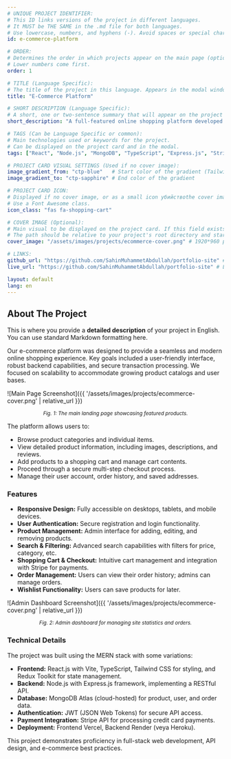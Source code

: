 ```yaml
---
# UNIQUE PROJECT IDENTIFIER: 
# This ID links versions of the project in different languages.
# It MUST be THE SAME in the .md file for both languages.
# Use lowercase, numbers, and hyphens (-). Avoid spaces or special characters.
id: e-commerce-platform 

# ORDER:
# Determines the order in which projects appear on the main page (optional).
# Lower numbers come first.
order: 1

# TITLE (Language Specific):
# The title of the project in this language. Appears in the modal window and project card.
title: "E-Commerce Platform"

# SHORT DESCRIPTION (Language Specific):
# A short, one or two-sentence summary that will appear on the project card.
short_description: "A full-featured online shopping platform developed with modern React and Node.js technologies, offering a seamless user experience."

# TAGS (Can be Language Specific or common):
# Main technologies used or keywords for the project.
# Can be displayed on the project card and in the modal.
tags: ["React", "Node.js", "MongoDB", "TypeScript", "Express.js", "Stripe"]

# PROJECT CARD VISUAL SETTINGS (Used if no cover image):
image_gradient_from: "ctp-blue"   # Start color of the gradient (Tailwind color class)
image_gradient_to: "ctp-sapphire" # End color of the gradient

# PROJECT CARD ICON:
# Displayed if no cover image, or as a small icon убийствоthe cover image.
# Use a Font Awesome class.
icon_class: "fas fa-shopping-cart"

# COVER IMAGE (Optional):
# Main visual to be displayed on the project card. If this field exists, image_gradient_* fields are not used.
# The path should be relative to your project's root directory and start with /.
cover_image: "/assets/images/projects/ecommerce-cover.png" # 1920*960 pixel

# LINKS:
github_url: "https://github.com/SahinMuhammetAbdullah/portfolio-site" # GitHub repository of the project (if any)
live_url: "https://github.com/SahinMuhammetAbdullah/portfolio-site" # Live demo address of the project (if any) - Uncomment if you have one

layout: default
lang: en
---
```


## About The Project

This is where you provide a **detailed description** of your project in English. You can use standard Markdown formatting here.

Our e-commerce platform was designed to provide a seamless and modern online shopping experience. Key goals included a user-friendly interface, robust backend capabilities, and secure transaction processing. We focused on scalability to accommodate growing product catalogs and user bases.

![Main Page Screenshot]({{ '/assets/images/projects/ecommerce-cover.png' | relative_url }})
*<center><small>Fig. 1: The main landing page showcasing featured products.</small></center>*

The platform allows users to:
- Browse product categories and individual items.
- View detailed product information, including images, descriptions, and reviews.
- Add products to a shopping cart and manage cart contents.
- Proceed through a secure multi-step checkout process.
- Manage their user account, order history, and saved addresses.

### Features

*   **Responsive Design:** Fully accessible on desktops, tablets, and mobile devices.
*   **User Authentication:** Secure registration and login functionality.
*   **Product Management:** Admin interface for adding, editing, and removing products.
*   **Search & Filtering:** Advanced search capabilities with filters for price, category, etc.
*   **Shopping Cart & Checkout:** Intuitive cart management and integration with Stripe for payments.
*   **Order Management:** Users can view their order history; admins can manage orders.
*   **Wishlist Functionality:** Users can save products for later.

![Admin Dashboard Screenshot]({{ '/assets/images/projects/ecommerce-cover.png' | relative_url }})
*<center><small>Fig. 2: Admin dashboard for managing site statistics and orders.</small></center>*

### Technical Details

The project was built using the MERN stack with some variations:

*   **Frontend:** React.js with Vite, TypeScript, Tailwind CSS for styling, and Redux Toolkit for state management.
*   **Backend:** Node.js with Express.js framework, implementing a RESTful API.
*   **Database:** MongoDB Atlas (cloud-hosted) for product, user, and order data.
*   **Authentication:** JWT (JSON Web Tokens) for secure API access.
*   **Payment Integration:** Stripe API for processing credit card payments.
*   **Deployment:** Frontend Vercel, Backend Render (veya Heroku).

This project demonstrates proficiency in full-stack web development, API design, and e-commerce best practices.